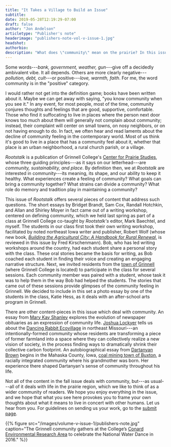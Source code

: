 ```yaml
---
title: "It Takes a Village to Build an Issue"
subtitle:
date: 2019-05-28T12:19:29-07:00
draft: false
author: "Jon Andelson"
articletype: "Publisher's note"
headerimage: "publishers-note-vol-v-issue-1.jpg"
headshot:
authorbio:
description: "What does \"community\" mean on the prairie? In this issue, we offer a mosaic of answers gleaned from the residents of one small town."
---
```


Some words---*bank, government, weather, gun*---give off a decidedly
ambivalent vibe. It all depends. Others are more clearly
negative---*pollution, debt, cult*---or positive---*love, warmth,
faith*. For me, the word community is in the "positive" category.

I would rather not get into the definition game; books have been written
about it. Maybe we can get away with saying, "you know community when
you see it." In any event, for most people, most of the time, community
conjures thoughts and feelings that are good, supportive, comfortable.
Those who find it suffocating to live in places where the person next
door knows too much about them will generally not complain about
community; instead, their complaint will center on small towns, on nosy
neighbors, or on not having enough to do. In fact, we often hear and
read laments about the decline of community feeling in the contemporary
world. Most of us think it's good to live in a place that has a
community feel about it, whether that place is an urban neighborhood, a
rural church parish, or a village.

*Rootstalk* is a publication of Grinnell College's [Center for Prairie
Studies](https://www.grinnell.edu/academics/centers-programs/prairie-studies),
whose three guiding principles---as it says on our letterhead---are
*community, sustainability, and place*. By definition then, we at
*Rootstalk* are interested in community---its meaning, its shape, and
our ability to keep it healthy. What experiences create a feeling of
community? What goals can bring a community together? What strains can
divide a community? What role do memory and tradition play in
maintaining a community?

This issue of *Rootstalk* offers several pieces of content that address
such questions. The short essays by Bridget Brandt, Sam Cox, Randall
Hotchkin, and Allan and Shirley Moyer in fact came out of a writing
workshop, centered on defining community, which we held last spring as
part of a class at Grinnell College co-taught by *Rootstalk's* editor,
Mark Baechtel, and myself. The students in our class first took their
own writing workshop, facilitated by noted northeast Iowa writer and
publisher, Robert Wolf (whose new book, [*Building the Agricultural City:
A Handbook for Rural Renewal*](http://www.robertwolfthewriter.com/books/building-the-agricultural-city),
is reviewed in this issue by Fred Kirschenmann). Bob, who has led
writing workshops around the country, had each student share a personal
story with the class. These oral stories became the basis for writing,
as Bob coached each student in finding their voice and creating an
engaging narrative structure. Next, we invited residents from the [town
of Grinnell](https://www.grinnelliowa.gov) (where Grinnell College is
located) to participate in the class for several sessions. Each
community member was paired with a student, whose task it was to help
them in the way Bob had helped the students. The stories that came out
of these sessions provide glimpses of the community feeling in Grinnell.
We decided to include in this set a photo essay by one of the students
in the class, Katie Hess, as it deals with an after-school arts program
in Grinnell.

There are other content-pieces in this issue which deal with community.
An essay from [Mary Kay Shanley](http://www.marykayshanley.com) explores
the evolution of newspaper obituaries as an expression of community
life. [Joshua Lockyer](https://www.atu.edu/profiles.php?name=jlockyer&menu=behaviorsci) tells
us about the [Dancing Rabbit Ecovillage](https://www.dancingrabbit.org)
in northeast Missouri---an intentionally-formed community whose
residents are transforming a piece of former farmland into a space where
they can collectively realize a new vision of society, in the process
finding ways to dramatically shrink their collective carbon footprint.
An autobiographical essay from [Dartanyan Brown](https://www.dartanyan.com/About\_Me.html) begins in the Mahaska County,
Iowa, [coal mining town of Buxton](https://en.wikipedia.org/wiki/Buxton\_Historic\_Townsite), a racially
integrated community where his grandmother was born. Her experience
there shaped Dartanyan's sense of community throughout his life.

Not all of the content in the fall issue deals with community, but---as
usual---all of it deals with life in the prairie region, which we like
to think of as a wider community of readers. We hope you enjoy
everything in the issue, and we hope that what you see here provokes you
to frame your own thoughts about what it means to live in concert with
other humans. Let us hear from you. For guidelines on sending us your
work, go to the [submit page](/submit/).

{{% figure src="/images/volume-v-issue-1/publishers-note.jpg" caption="The Grinnell community gathers at the College’s [Conard Environmental Research Area](https://www.grinnell.edu/academics/majors-concentrations/biology/cera) to celebrate the National Water Dance in 2016." %}}
